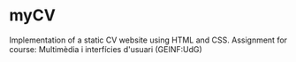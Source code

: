 # myCV
Implementation of a static CV website using HTML and CSS.
Assignment for course: Multimèdia i interfícies d'usuari (GEINF:UdG)
